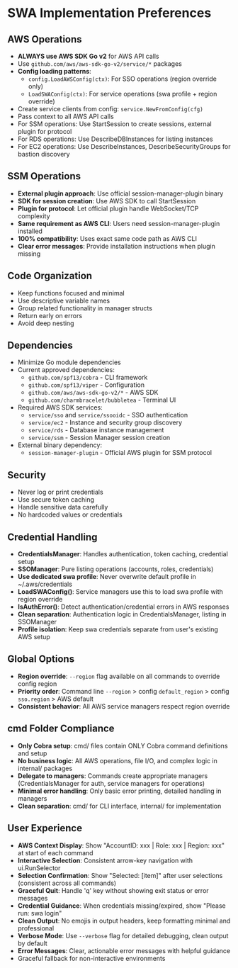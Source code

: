 # SWA Implementation Preferences

## AWS Operations
- **ALWAYS use AWS SDK Go v2** for AWS API calls
- Use `github.com/aws/aws-sdk-go-v2/service/*` packages
- **Config loading patterns**:
  - `config.LoadAWSConfig(ctx)`: For SSO operations (region override only)
  - `LoadSWAConfig(ctx)`: For service operations (swa profile + region override)
- Create service clients from config: `service.NewFromConfig(cfg)`
- Pass context to all AWS API calls
- For SSM operations: Use StartSession to create sessions, external plugin for protocol
- For RDS operations: Use DescribeDBInstances for listing instances
- For EC2 operations: Use DescribeInstances, DescribeSecurityGroups for bastion discovery

## SSM Operations
- **External plugin approach**: Use official session-manager-plugin binary
- **SDK for session creation**: Use AWS SDK to call StartSession
- **Plugin for protocol**: Let official plugin handle WebSocket/TCP complexity
- **Same requirement as AWS CLI**: Users need session-manager-plugin installed
- **100% compatibility**: Uses exact same code path as AWS CLI
- **Clear error messages**: Provide installation instructions when plugin missing

## Code Organization
- Keep functions focused and minimal
- Use descriptive variable names
- Group related functionality in manager structs
- Return early on errors
- Avoid deep nesting

## Dependencies
- Minimize Go module dependencies
- Current approved dependencies:
  - `github.com/spf13/cobra` - CLI framework
  - `github.com/spf13/viper` - Configuration
  - `github.com/aws/aws-sdk-go-v2/*` - AWS SDK
  - `github.com/charmbracelet/bubbletea` - Terminal UI
- Required AWS SDK services:
  - `service/sso` and `service/ssooidc` - SSO authentication
  - `service/ec2` - Instance and security group discovery
  - `service/rds` - Database instance management
  - `service/ssm` - Session Manager session creation
- External binary dependency:
  - `session-manager-plugin` - Official AWS plugin for SSM protocol

## Security
- Never log or print credentials
- Use secure token caching
- Handle sensitive data carefully
- No hardcoded values or credentials

## Credential Handling
- **CredentialsManager**: Handles authentication, token caching, credential setup
- **SSOManager**: Pure listing operations (accounts, roles, credentials)
- **Use dedicated swa profile**: Never overwrite default profile in ~/.aws/credentials
- **LoadSWAConfig()**: Service managers use this to load swa profile with region override
- **IsAuthError()**: Detect authentication/credential errors in AWS responses
- **Clean separation**: Authentication logic in CredentialsManager, listing in SSOManager
- **Profile isolation**: Keep swa credentials separate from user's existing AWS setup

## Global Options
- **Region override**: `--region` flag available on all commands to override config region
- **Priority order**: Command line `--region` > config `default_region` > config `sso.region` > AWS default
- **Consistent behavior**: All AWS service managers respect region override

## cmd Folder Compliance
- **Only Cobra setup**: cmd/ files contain ONLY Cobra command definitions and setup
- **No business logic**: All AWS operations, file I/O, and complex logic in internal/ packages
- **Delegate to managers**: Commands create appropriate managers (CredentialsManager for auth, service managers for operations)
- **Minimal error handling**: Only basic error printing, detailed handling in managers
- **Clean separation**: cmd/ for CLI interface, internal/ for implementation

## User Experience
- **AWS Context Display**: Show "AccountID: xxx | Role: xxx | Region: xxx" at start of each command
- **Interactive Selection**: Consistent arrow-key navigation with ui.RunSelector
- **Selection Confirmation**: Show "Selected: [item]" after user selections (consistent across all commands)
- **Graceful Quit**: Handle 'q' key without showing exit status or error messages
- **Credential Guidance**: When credentials missing/expired, show "Please run: swa login"
- **Clean Output**: No emojis in output headers, keep formatting minimal and professional
- **Verbose Mode**: Use `--verbose` flag for detailed debugging, clean output by default
- **Error Messages**: Clear, actionable error messages with helpful guidance
- Graceful fallback for non-interactive environments